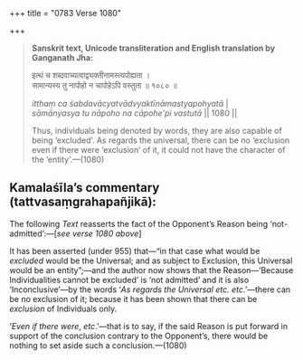 +++
title = "0783 Verse 1080"

+++
> **Sanskrit text, Unicode transliteration and English translation by Ganganath Jha:** 
>
> इत्थं च शब्दवाच्यत्वाद्व्यक्तीनामस्त्यपोह्यता ।  
> सामान्यस्य तु नापोहो न चापोहेऽपि वस्तुता ॥ १०८० ॥ 
>
> *itthaṃ ca śabdavācyatvādvyaktīnāmastyapohyatā* \|  
> *sāmānyasya tu nāpoho na cāpohe'pi vastutā* \|\| 1080 \|\| 
>
> Thus, individuals being denoted by words, they are also capable of being ‘excluded’. As regards the universal, there can be no ‘exclusion even if there were ‘exclusion’ of it, it could not have the character of the ‘entity’.—(1080)



## Kamalaśīla’s commentary (tattvasaṃgrahapañjikā):

The following *Text* reasserts the fact of the Opponent’s Reason being ‘not-admitted’:—[*see verse 1080 above*]

It has been asserted (under 955) that—“in that case what would be *excluded* would be the Universal; and as subject to Exclusion, this Universal would be an entity”;—and the author now shows that the Reason—‘Because Individualities cannot be excluded’ is ‘not admitted’ and it is also ‘Inconclusive’—by the words ‘*As regards the Universal* *etc. etc*.’—there can be no exclusion of it; because it has been shown that there can be *exclusion* of Individuals only.

‘*Even if there were*, *etc*.’—that is to say, if the said Reason is put forward in support of the conclusion contrary to the Opponent’s, there would be nothing to set aside such a conclusion.—(1080)


